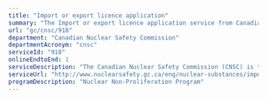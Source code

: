 ```yaml
---
title: "Import or export licence application"
summary: "The Import or export licence application service from Canadian Nuclear Safety Commission is available end-to-end online, according to the GC Service Inventory."
url: "gc/cnsc/918"
department: "Canadian Nuclear Safety Commission"
departmentAcronym: "cnsc"
serviceId: "918"
onlineEndtoEnd: 1
serviceDescription: "The Canadian Nuclear Safety Commission (CNSC) is the federal authority that regulates the import and export of nuclear substances, prescribed equipment and prescribed information (technology). The CNSC implements a licensing and compliance process to ensure that imports and exports of these items conform to regulatory requirements, as well as to Canada's nuclear non-proliferation policy and international obligations and commitments."
serviceUrl: "http://www.nuclearsafety.gc.ca/eng/nuclear-substances/import-and-export-controls/index.cfm"
programDescription: "Nuclear Non-Proliferation Program"
---
```

